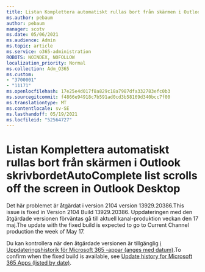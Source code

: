 ```yaml
---
title: Listan Komplettera automatiskt rullas bort från skärmen i Outlook skrivbordet
ms.author: pebaum
author: pebaum
manager: scotv
ms.date: 05/06/2021
ms.audience: Admin
ms.topic: article
ms.service: o365-administration
ROBOTS: NOINDEX, NOFOLLOW
localization_priority: Normal
ms.collection: Adm_O365
ms.custom:
- "3700001"
- "11171"
ms.openlocfilehash: 17e25e4d017f8a829c18a7987dfa332783efc0b3
ms.sourcegitcommit: f4866e94918c7b591ad0cd3b58169d340bcc7f00
ms.translationtype: MT
ms.contentlocale: sv-SE
ms.lasthandoff: 05/19/2021
ms.locfileid: "52564727"
---
```

# <a name="autocomplete-list-scrolls-off-the-screen-in-outlook-desktop"></a><span data-ttu-id="59b44-102">Listan Komplettera automatiskt rullas bort från skärmen i Outlook skrivbordet</span><span class="sxs-lookup"><span data-stu-id="59b44-102">AutoComplete list scrolls off the screen in Outlook Desktop</span></span>

<span data-ttu-id="59b44-103">Det här problemet är åtgärdat i version 2104 version 13929.20386.</span><span class="sxs-lookup"><span data-stu-id="59b44-103">This issue is fixed in Version 2104 Build 13929.20386.</span></span> <span data-ttu-id="59b44-104">Uppdateringen med den åtgärdade versionen förväntas gå till aktuell kanal-produktion veckan den 17 maj.</span><span class="sxs-lookup"><span data-stu-id="59b44-104">The update with the fixed build is expected to go to Current Channel production the week of May 17.</span></span> 

<span data-ttu-id="59b44-105">Du kan kontrollera när den åtgärdade versionen är tillgänglig [i Uppdateringshistorik för Microsoft 365 -appar (anges med datum)](/officeupdates/update-history-microsoft365-apps-by-date).</span><span class="sxs-lookup"><span data-stu-id="59b44-105">To confirm when the fixed build is available, see [Update history for Microsoft 365 Apps (listed by date)](/officeupdates/update-history-microsoft365-apps-by-date).</span></span>
